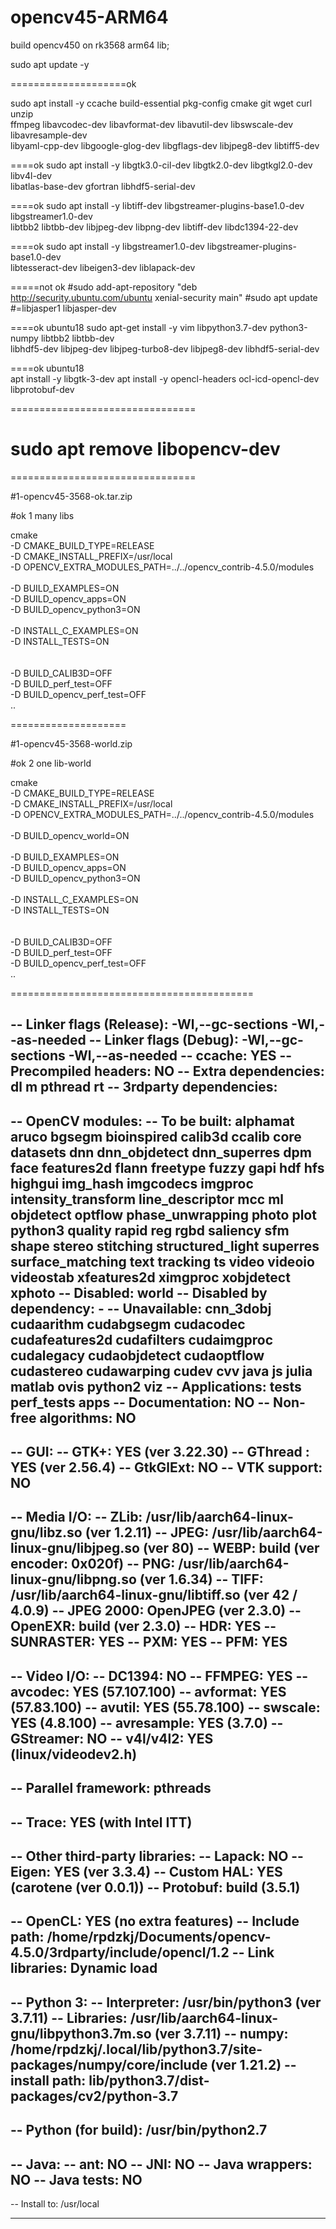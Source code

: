 # opencv45-ARM64
build opencv450 on rk3568 arm64 lib;


sudo apt update -y

====================ok

sudo apt install -y  ccache build-essential pkg-config cmake git wget curl unzip   \
	ffmpeg libavcodec-dev libavformat-dev libavutil-dev libswscale-dev libavresample-dev \
	 libyaml-cpp-dev libgoogle-glog-dev libgflags-dev  libjpeg8-dev libtiff5-dev  
 
 
====ok
sudo apt install -y libgtk3.0-cil-dev libgtk2.0-dev  libgtkgl2.0-dev  libv4l-dev   \
	libatlas-base-dev gfortran libhdf5-serial-dev  
 
====ok
sudo apt install -y libtiff-dev libgstreamer-plugins-base1.0-dev libgstreamer1.0-dev  \
	libtbb2 libtbb-dev libjpeg-dev    libpng-dev libtiff-dev libdc1394-22-dev 

====ok
sudo apt install -y  libgstreamer1.0-dev libgstreamer-plugins-base1.0-dev  \
                     libtesseract-dev   libeigen3-dev  liblapack-dev
					 
=====not ok
#sudo add-apt-repository "deb http://security.ubuntu.com/ubuntu xenial-security main"
#sudo apt update
#=libjasper1 libjasper-dev


====ok ubuntu18
sudo apt-get install -y vim  libpython3.7-dev  python3-numpy libtbb2 libtbb-dev   \
   libhdf5-dev libjpeg-dev libjpeg-turbo8-dev libjpeg8-dev libhdf5-serial-dev 

====ok ubuntu18   
  apt install -y libgtk-3-dev
 apt install -y opencl-headers ocl-icd-opencl-dev  libprotobuf-dev
 
================================

sudo apt remove libopencv-dev 
===============================


================================

#1-opencv45-3568-ok.tar.zip

#ok 1 many libs 

cmake \
-D CMAKE_BUILD_TYPE=RELEASE  \
-D CMAKE_INSTALL_PREFIX=/usr/local  \
-D OPENCV_EXTRA_MODULES_PATH=../../opencv_contrib-4.5.0/modules    \
   \
 -D BUILD_EXAMPLES=ON  \
-D BUILD_opencv_apps=ON   \
-D BUILD_opencv_python3=ON  \
  \
 -D INSTALL_C_EXAMPLES=ON \
 -D INSTALL_TESTS=ON \
  \
  \
-D BUILD_CALIB3D=OFF  \
-D BUILD_perf_test=OFF  \
-D BUILD_opencv_perf_test=OFF  \
..


====================

#1-opencv45-3568-world.zip

#ok 2 one lib-world	

cmake \
-D CMAKE_BUILD_TYPE=RELEASE  \
-D CMAKE_INSTALL_PREFIX=/usr/local  \
-D OPENCV_EXTRA_MODULES_PATH=../../opencv_contrib-4.5.0/modules    \
   \
    -D BUILD_opencv_world=ON   \
	\
 -D BUILD_EXAMPLES=ON  \
-D BUILD_opencv_apps=ON   \
-D BUILD_opencv_python3=ON  \
  \
 -D INSTALL_C_EXAMPLES=ON \
 -D INSTALL_TESTS=ON \
  \
  \
-D BUILD_CALIB3D=OFF  \
-D BUILD_perf_test=OFF  \
-D BUILD_opencv_perf_test=OFF  \
..

==========================================

--     Linker flags (Release):      -Wl,--gc-sections -Wl,--as-needed
--     Linker flags (Debug):        -Wl,--gc-sections -Wl,--as-needed
--     ccache:                      YES
--     Precompiled headers:         NO
--     Extra dependencies:          dl m pthread rt
--     3rdparty dependencies:
--
--   OpenCV modules:
--     To be built:                 alphamat aruco bgsegm bioinspired calib3d ccalib core datasets dnn dnn_objdetect dnn_superres dpm face features2d flann freetype fuzzy gapi hdf hfs highgui img_hash imgcodecs imgproc intensity_transform line_descriptor mcc ml objdetect optflow phase_unwrapping photo plot python3 quality rapid reg rgbd saliency sfm shape stereo stitching structured_light superres surface_matching text tracking ts video videoio videostab xfeatures2d ximgproc xobjdetect xphoto
--     Disabled:                    world
--     Disabled by dependency:      -
--     Unavailable:                 cnn_3dobj cudaarithm cudabgsegm cudacodec cudafeatures2d cudafilters cudaimgproc cudalegacy cudaobjdetect cudaoptflow cudastereo cudawarping cudev cvv java js julia matlab ovis python2 viz
--     Applications:                tests perf_tests apps
--     Documentation:               NO
--     Non-free algorithms:         NO
--
--   GUI:
--     GTK+:                        YES (ver 3.22.30)
--       GThread :                  YES (ver 2.56.4)
--       GtkGlExt:                  NO
--     VTK support:                 NO
--
--   Media I/O:
--     ZLib:                        /usr/lib/aarch64-linux-gnu/libz.so (ver 1.2.11)
--     JPEG:                        /usr/lib/aarch64-linux-gnu/libjpeg.so (ver 80)
--     WEBP:                        build (ver encoder: 0x020f)
--     PNG:                         /usr/lib/aarch64-linux-gnu/libpng.so (ver 1.6.34)
--     TIFF:                        /usr/lib/aarch64-linux-gnu/libtiff.so (ver 42 / 4.0.9)
--     JPEG 2000:                   OpenJPEG (ver 2.3.0)
--     OpenEXR:                     build (ver 2.3.0)
--     HDR:                         YES
--     SUNRASTER:                   YES
--     PXM:                         YES
--     PFM:                         YES
--
--   Video I/O:
--     DC1394:                      NO
--     FFMPEG:                      YES
--       avcodec:                   YES (57.107.100)
--       avformat:                  YES (57.83.100)
--       avutil:                    YES (55.78.100)
--       swscale:                   YES (4.8.100)
--       avresample:                YES (3.7.0)
--     GStreamer:                   NO
--     v4l/v4l2:                    YES (linux/videodev2.h)
--
--   Parallel framework:            pthreads
--
--   Trace:                         YES (with Intel ITT)
--
--   Other third-party libraries:
--     Lapack:                      NO
--     Eigen:                       YES (ver 3.3.4)
--     Custom HAL:                  YES (carotene (ver 0.0.1))
--     Protobuf:                    build (3.5.1)
--
--   OpenCL:                        YES (no extra features)
--     Include path:                /home/rpdzkj/Documents/opencv-4.5.0/3rdparty/include/opencl/1.2
--     Link libraries:              Dynamic load
--
--   Python 3:
--     Interpreter:                 /usr/bin/python3 (ver 3.7.11)
--     Libraries:                   /usr/lib/aarch64-linux-gnu/libpython3.7m.so (ver 3.7.11)
--     numpy:                       /home/rpdzkj/.local/lib/python3.7/site-packages/numpy/core/include (ver 1.21.2)
--     install path:                lib/python3.7/dist-packages/cv2/python-3.7
--
--   Python (for build):            /usr/bin/python2.7
--
--   Java:
--     ant:                         NO
--     JNI:                         NO
--     Java wrappers:               NO
--     Java tests:                  NO
--
--   Install to:                    /usr/local
-- -----------------------------------------------------------------
